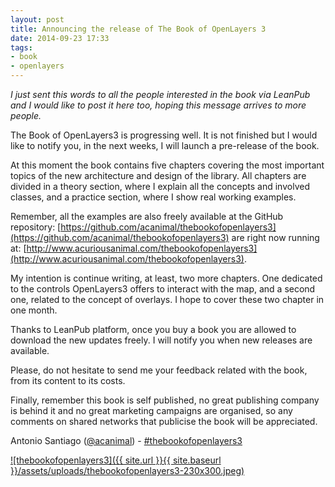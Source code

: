 ```yaml
---
layout: post
title: Announcing the release of The Book of OpenLayers 3
date: 2014-09-23 17:33
tags:
- book
- openlayers
---
```

_I just sent this words to all the people interested in the book via LeanPub and I would like to post it here too, hoping this message arrives to more people._

The Book of OpenLayers3 is progressing well. It is not finished but I would like to notify you, in the next weeks, I will launch a pre-release of the book.

At this moment the book contains five chapters covering the most important topics of the new architecture and design of the library. All chapters are divided in a theory section, where I explain all the concepts and involved classes, and a practice section, where I show real working examples.

Remember, all the examples are also freely available at the GitHub repository: [https://github.com/acanimal/thebookofopenlayers3](https://github.com/acanimal/thebookofopenlayers3) are right now running at: [http://www.acuriousanimal.com/thebookofopenlayers3](http://www.acuriousanimal.com/thebookofopenlayers3).

My intention is continue writing, at least, two more chapters. One dedicated to the controls OpenLayers3 offers to interact with the map, and a second one, related to the concept of overlays. I hope to cover these two chapter in one month.

Thanks to LeanPub platform, once you buy a book you are allowed to download the new updates freely. I will notify you when new releases are available.

Please, do not hesitate to send me your feedback related with the book, from its content to its costs.

Finally, remember this book is self published, no great publishing company is behind it and no great marketing campaigns are organised, so any comments on shared networks that publicise the book will be appreciated.

Antonio Santiago ([@acanimal](https://twitter.com/acanimal)) - [#thebookofopenlayers3](https://twitter.com/hashtag/thebookofopenlayers3?src=hash)

[![thebookofopenlayers3]({{ site.url }}{{ site.baseurl }}/assets/uploads/thebookofopenlayers3-230x300.jpeg)](https://leanpub.com/thebookofopenlayers3)
